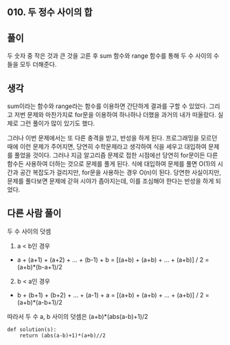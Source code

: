 ## 010. 두 정수 사이의 합

## 풀이

두 숫자 중 작은 것과 큰 것을 고른 후 sum 함수와 range 함수를 통해 두 수 사이의 수들을 모두 더해준다.

## 생각

sum이라는 함수와 range라는 함수를 이용하면 간단하게 결과를 구할 수 있었다.
그리고 저번 문제와 마찬가지로 for문을 이용하여 하나하나 더했을 과거의 내가 떠올랐다.
실제로 그런 풀이가 많이 있기도 했다.

그러나 이번 문제에서는 또 다른 충격을 받고, 반성을 하게 된다.
프로그래밍을 모르던 때에 이런 문제가 주어지면, 당연히 수학문제라고 생각하여 식을 세우고 대입하여 문제를 풀었을 것이다.
그러나 지금 알고리즘 문제로 접한 시점에선 당연히 for문이든 다른 함수든 사용하여 더하는 것으로 문제를 풀게 된다.
식에 대입하여 문제를 풀면 O(1)의 시간과 공간 복잡도가 걸리지만, for문을 사용하는 경우 O(n)이 된다.
당연한 사실이지만, 문제를 풀다보면 문제에 갇혀 시야가 좁아지는데, 이를 조심해야 한다는 반성을 하게 되었다.

## 다른 사람 풀이

두 수 사이의 덧셈

1. a < b인 경우
- a + (a+1) + (a+2) + ... + (b-1) + b = [(a+b) + (a+b) + ... + (a+b)] / 2 = (a+b)*(b-a+1)/2
2. b < a인 경우
- b + (b+1) + (b+2) + ... + (a-1) + a = [(a+b) + (a+b) + ... + (a+b)] / 2 = (a+b)*(a-b+1)/2

따라서 두 수 a, b 사이의 덧셈은 (a+b)*(abs(a-b)+1)/2

```
def solution(s):
    return (abs(a-b)+1)*(a+b)//2
```